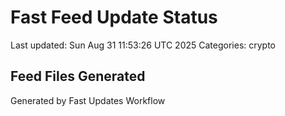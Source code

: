 # Fast Feed Update Status
Last updated: Sun Aug 31 11:53:26 UTC 2025
Categories: crypto

## Feed Files Generated

Generated by Fast Updates Workflow
